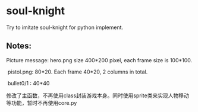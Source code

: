 # soul-knight
Try to imitate soul-knight for python implement.



## Notes:

Picture message: hero.png size 400*200 pixel, each frame size is 100\*100.

​	pistol.png: 80*20. Each frame 40\*20, 2 columns in total.

​	bullet0/1 : 40*40



修改了主函数，不再使用class封装游戏本身。同时使用sprite类来实现人物移动等功能，暂时不再使用core.py

